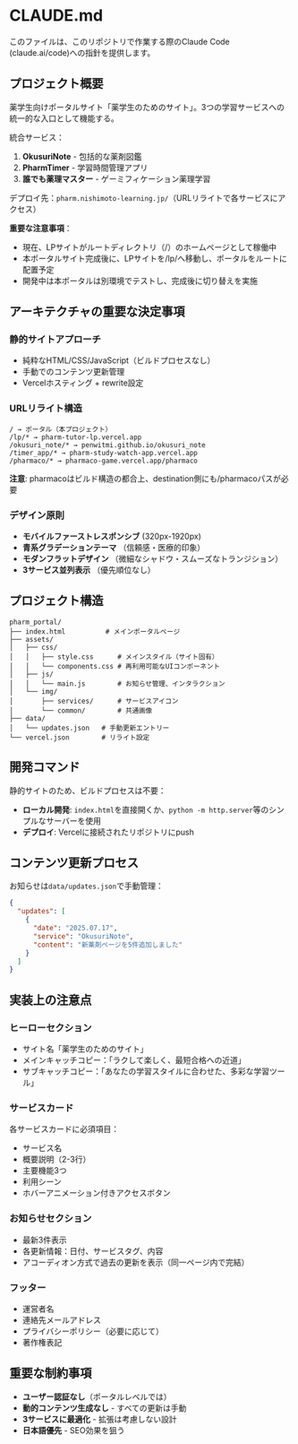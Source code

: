 # CLAUDE.md

このファイルは、このリポジトリで作業する際のClaude Code (claude.ai/code)への指針を提供します。

## プロジェクト概要

薬学生向けポータルサイト「薬学生のためのサイト」。3つの学習サービスへの統一的な入口として機能する。

統合サービス：
1. **OkusuriNote** - 包括的な薬剤図鑑
2. **PharmTimer** - 学習時間管理アプリ
3. **誰でも薬理マスター** - ゲーミフィケーション薬理学習

デプロイ先：`pharm.nishimoto-learning.jp/`（URLリライトで各サービスにアクセス）

**重要な注意事項**：
- 現在、LPサイトがルートディレクトリ（/）のホームページとして稼働中
- 本ポータルサイト完成後に、LPサイトを/lp/へ移動し、ポータルをルートに配置予定
- 開発中は本ポータルは別環境でテストし、完成後に切り替えを実施

## アーキテクチャの重要な決定事項

### 静的サイトアプローチ
- 純粋なHTML/CSS/JavaScript（ビルドプロセスなし）
- 手動でのコンテンツ更新管理
- Vercelホスティング + rewrite設定

### URLリライト構造
```
/ → ポータル（本プロジェクト）
/lp/* → pharm-tutor-lp.vercel.app
/okusuri_note/* → penwitmi.github.io/okusuri_note
/timer_app/* → pharm-study-watch-app.vercel.app
/pharmaco/* → pharmaco-game.vercel.app/pharmaco
```

**注意**: pharmacoはビルド構造の都合上、destination側にも/pharmacoパスが必要

### デザイン原則
- **モバイルファーストレスポンシブ** (320px-1920px)
- **青系グラデーションテーマ** （信頼感・医療的印象）
- **モダンフラットデザイン** （微細なシャドウ・スムーズなトランジション）
- **3サービス並列表示** （優先順位なし）

## プロジェクト構造

```
pharm_portal/
├── index.html          # メインポータルページ
├── assets/
│   ├── css/
│   │   ├── style.css      # メインスタイル（サイト固有）
│   │   └── components.css # 再利用可能なUIコンポーネント
│   ├── js/
│   │   └── main.js        # お知らせ管理、インタラクション
│   └── img/
│       ├── services/      # サービスアイコン
│       └── common/        # 共通画像
├── data/
│   └── updates.json   # 手動更新エントリー
└── vercel.json        # リライト設定
```

## 開発コマンド

静的サイトのため、ビルドプロセスは不要：
- **ローカル開発**: `index.html`を直接開くか、`python -m http.server`等のシンプルなサーバーを使用
- **デプロイ**: Vercelに接続されたリポジトリにpush

## コンテンツ更新プロセス

お知らせは`data/updates.json`で手動管理：
```json
{
  "updates": [
    {
      "date": "2025.07.17",
      "service": "OkusuriNote",
      "content": "新薬剤ページを5件追加しました"
    }
  ]
}
```

## 実装上の注意点

### ヒーローセクション
- サイト名「薬学生のためのサイト」
- メインキャッチコピー：「ラクして楽しく、最短合格への近道」
- サブキャッチコピー：「あなたの学習スタイルに合わせた、多彩な学習ツール」

### サービスカード
各サービスカードに必須項目：
- サービス名
- 概要説明（2-3行）
- 主要機能3つ
- 利用シーン
- ホバーアニメーション付きアクセスボタン

### お知らせセクション
- 最新3件表示
- 各更新情報：日付、サービスタグ、内容
- アコーディオン方式で過去の更新を表示（同一ページ内で完結）

### フッター
- 運営者名
- 連絡先メールアドレス
- プライバシーポリシー（必要に応じて）
- 著作権表記

## 重要な制約事項

- **ユーザー認証なし**（ポータルレベルでは）
- **動的コンテンツ生成なし** - すべての更新は手動
- **3サービスに最適化** - 拡張は考慮しない設計
- **日本語優先** - SEO効果を狙う